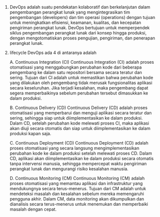 1. DevOps adalah suatu pendekatan kolaboratif dan berkelanjutan dalam pengembangan perangkat lunak yang mengintegrasikan tim pengembangan (developers) dan tim operasi (operations) dengan tujuan untuk meningkatkan efisiensi, keamanan, kualitas, dan kecepatan pengiriman perangkat lunak. DevOps bertujuan untuk memperpendek siklus pengembangan perangkat lunak dari konsep hingga produksi, dengan mengotomatiskan proses pengujian, pengiriman, dan penerapan perangkat lunak.

2. lifecycle DevOps ada 4 di antaranya adalah

   A. Continuous Integration (CI) Continuous Integration (CI) adalah proses otomatisasi yang menggabungkan perubahan kode dari beberapa pengembang ke dalam satu repositori bersama secara teratur dan sering. Tujuan dari CI adalah untuk memastikan bahwa perubahan kode yang dilakukan oleh pengembang tidak merusak fungsionalitas aplikasi secara keseluruhan. Jika terjadi kesalahan, maka pengembang dapat segera memperbaikinya sebelum perubahan tersebut dimasukkan ke dalam produksi.

   B. Continuous Delivery (CD) Continuous Delivery (CD) adalah proses otomatisasi yang memperbarui dan menguji aplikasi secara teratur dan sering, sehingga siap untuk diimplementasikan ke dalam produksi. Dalam CD, setelah perubahan kode melewati proses CI, maka aplikasi akan diuji secara otomatis dan siap untuk diimplementasikan ke dalam produksi kapan saja.

   C. Continuous Deployment (CD) Continuous Deployment (CD) adalah proses otomatisasi yang secara langsung mengimplementasikan perubahan kode ke dalam produksi setelah melewati proses CD. Dalam CD, aplikasi akan diimplementasikan ke dalam produksi secara otomatis tanpa intervensi manusia, sehingga mempercepat waktu pengiriman perangkat lunak dan mengurangi risiko kesalahan manusia.

   D. Continuous Monitoring (CM) Continuous Monitoring (CM) adalah proses otomatisasi yang memantau aplikasi dan infrastruktur yang mendukungnya secara terus-menerus. Tujuan dari CM adalah untuk mendeteksi masalah dan kesalahan sebelum mereka memengaruhi pengguna akhir. Dalam CM, data monitoring akan dikumpulkan dan dianalisis secara terus-menerus untuk menemukan dan memperbaiki masalah dengan cepat.
